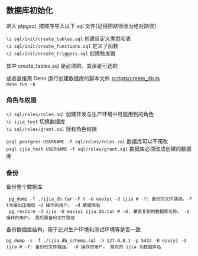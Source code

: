 ## 数据库初始化

进入 plpgsql. 按顺序导入以下 sql 文件(记得把路径改为绝对路径)

`\i sql/init/create_tables.sql` 创建自定义类型和表\
`\i sql/init/create_functions.sql` 定义了函数\
`\i sql/init/create_triggers.sql` 创建触发器

其中 create_tables.sql 是必须的。其余是可选的

或者直接用 Deno 运行创建数据库的脚本文件 [scripts/create_db.ts](./scripts/create_db.ts) \
`deno run -A`

### 角色与权限

`\i sql/roles/roles.sql` 创建开发与生产环境中可能用到的角色\
`\c ijia_test` 切换数据库\
`\i sql/roles/grant.sql` 授权角色权限

`psql postgres USERNAME -f sql/roles/roles.sql` 数据库可以不用改\
`psql ijia_test USERNAME -f sql/roles/grant.sql` 数据库必须改成创建的数据库

### 备份

备份整个数据库

```shell
 pg_dump -f ./ijia_db.tar -F t -U eaviyi -d ijia # -f: 备份的文件路径。-F t为输出压缩包 -U 操作的用户。 -d 数据库名
 pg_restore -d ijia -U eaviyi ijia_db.tar # -d: 要恢复到的数据库名称。 -U 操作的用户。 最后是备份文件路径
```

备份数据库结构，用于比对生产环境和测试环境等是否一致

```shell
pg_dump -s -f ./ijia_db_schema.sql -h 127.0.0.1 -p 5432 -U eaviyi -d ijia # -f: 备份的文件路径。 -U 操作的用户。 最后的 ijia 为数据库名
```
